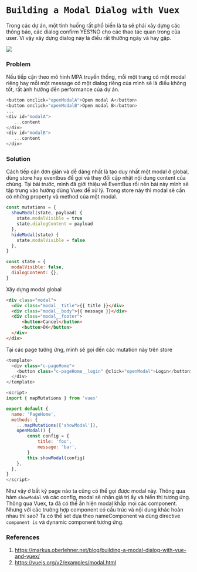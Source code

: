 # `Building a Modal Dialog with Vuex`

Trong các dự án, một tình huống rất phổ biến là ta sẽ phải xây dựng các thông báo, các dialog confirm YES?NO cho các thao tác quan trong của user. Vì vậy xây dựng dialog này là điều rất thường ngày và hay gặp. 


![](https://images.viblo.asia/31185589-a64c-4a88-b42c-24201ac44ad6.png)

### Problem
Nếu tiếp cận theo mô hình MPA truyền thống, mỗi một trang có một modal riêng hay mỗi một message có một dialog riêng của mình sẽ là điều không tốt, rất ảnh hưởng đến performance của dự án.
```js
<button onclick="openModalA">Open modal A</button>
<button onclick="openModalB">Open modal B</button>
...
<div id="modalA">
   ...content
</div>
<div id="modalB">
   ...content
</div>
```

### Solution

Cách tiếp cận đơn giản và dễ dàng nhất là tạo duy nhất một modal ở global, dùng store hay eventbus để gọi và thay đổi cập nhật nội dung content của chúng. Tại bài trước, mình đã giới thiệu về EventBus rồi nên bài này mình sẽ tập trung vào hướng dùng Vuex để xử lý.
Trong store này thì modal sẽ cần có những property và method của một modal.
```js
const mutations = {
  showModal(state, payload) {
    state.modalVisible = true
    state.dialogContent = payload
  },
  hideModal(state) {
    state.modalVisible = false
  },
}

const state = {
  modalVisible: false,
  dialogContent: {},
}
```
Xây dựng modal global
```html
<div class="modal">
  <div class="modal__title">{{ title }}</div>
  <div class="modal__body">{{ message }}</div>
  <div class="modal__footer">
      <button>Cancel</button>
      <button>OK</button>
  </div>
</div>
```

Tại các page tướng ứng, mình sẽ gọi đến các mutation này trên store
```js
<template>
  <div class="c-pageHome">
    <button class="c-pageHome__login" @click="openModal">Login</button>
  </div>
</template>

<script>
import { mapMutations } from 'vuex'

export default {
  name: 'PageHome',
  methods: {
    ...mapMutations(['showModal']),
    openModal() {
        const config = {
            title: 'foo',
            message: 'bar',
        }
        this.showModal(config)
    },
  },
}
</script>
```
Như vậy ở bất kỳ page nào ta cũng có thể gọi được modal này. Thông qua hàm `showModal` và các config, modal sẽ nhận giá trị ấy và hiển thị tương ứng. Thông qua Vuex, ta đã có thể ẩn hiện modal khắp mọi các component.
Nhưng với các trường hợp component có cấu trúc và nội dung khác hoàn nhau thì sao? Ta có thể set dựa theo nameComponent và dùng directive `component is` và dynamic component tương ứng.

### References
1. https://markus.oberlehner.net/blog/building-a-modal-dialog-with-vue-and-vuex/
2. https://vuejs.org/v2/examples/modal.html